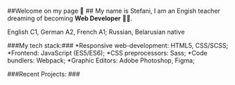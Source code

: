##Welcome on my page 👋 ##
My name is Stefani, I am an Engish teacher dreaming of becoming **Web Developer** 👩‍💻.

English C1, German A2, French A1; Russian, Belarusian native

###My tech stack:###
*Responsive web-development: HTML5, CSS/SCSS;
*Frontend: JavaScript (ES5/ES6);
*CSS preprocessors: Sass;
*Code bundlers: Webpack;
*Graphic Editors: Adobe Photoshop, Figma;

###Recent Projects: ###
